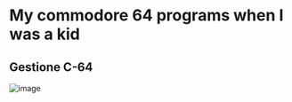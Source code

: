 # My commodore 64 programs when I was a kid

## Gestione C-64

![image](https://raw.githubusercontent.com/stefanoborini/commodore-64/gestione_c-64.png)
